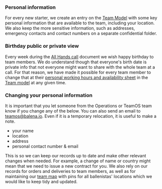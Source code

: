 ### Personal information
For every new starter, we create an entry on the [Team Model](https://docs.google.com/spreadsheets/d/1m1Ln8lfcMaUngbEsaQdbz1Dtts4e8HBj9XsMqBwTeXM/edit#gid=404458414) with some key personal information that are available to the team, including your location. We also keep the more sensitive information, such as addresses, emergency contacts and contact numbers on a separate confidential folder. 

### Birthday public or private view
Every week during the [All Hands call](https://github.com/balena-io/balena-io/wiki/All-hands-calls) document we wish happy birthday to team members. We do understand though that everyone's birth date is private info that not everyone might  want to share with the whole team at a call. For that reason, we have made it possible for every team member to change that at their [personal working hours and availability sheet](https://github.com/balena-io/balena-io/wiki/Working-hours-and-availability) in the [Team model](https://docs.google.com/spreadsheets/d/1m1Ln8lfcMaUngbEsaQdbz1Dtts4e8HBj9XsMqBwTeXM/edit?usp=sharing) at any given time.

### Changing your personal information
It is important that you let someone from the Operations or TeamOS team know if you change any of the below. You can also send an email to teamos@balena.io. Even if it is a temporary relocation, it is useful to make a note. 
* your name
* location
* address
* personal contact number & email

This is so we can keep our records up to date and make other relevant changes when needed. For example, a change of name or country might mean that we need to issue a new contract for you. We also rely on our records for orders and deliveries to team members, as well as for maintaining our [team map](https://www.balena.io/team) with pins for all ballenistas' locations which we would like to keep tidy and updated.

